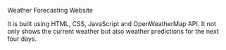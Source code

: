 Weather Forecasting Website

It is built using HTML, CSS, JavaScript and OpenWeatherMap API. It not  only shows the current weather but also weather predictions for the next four days.

